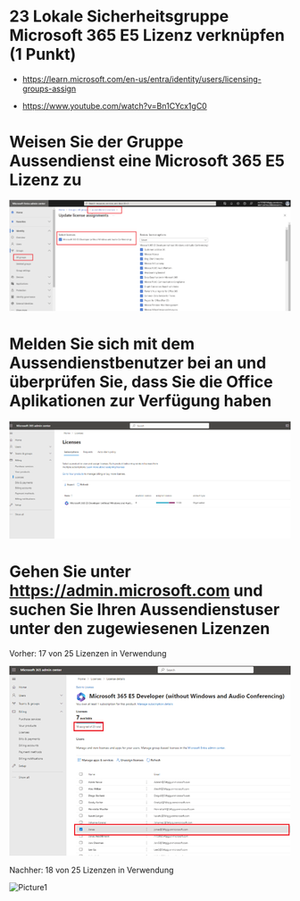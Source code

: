 # 23 Lokale Sicherheitsgruppe Microsoft 365 E5 Lizenz verknüpfen (1 Punkt)

- https://learn.microsoft.com/en-us/entra/identity/users/licensing-groups-assign

- https://www.youtube.com/watch?v=Bn1CYcx1gC0





# Weisen Sie der Gruppe Aussendienst eine Microsoft 365 E5 Lizenz zu 

![Picture01](/images/23-Picture1.png)

# Melden Sie sich mit dem Aussendienstbenutzer bei   an und überprüfen Sie, dass Sie die Office Aplikationen zur Verfügung haben

![Picture01](/images/23-Picture2.png)

# Gehen Sie unter https://admin.microsoft.com und suchen Sie Ihren Aussendienstuser unter den zugewiesenen Lizenzen

Vorher: 17 von 25 Lizenzen in Verwendung

![Picture01](/images/23-Picture3.png)

Nachher: 18 von 25 Lizenzen in Verwendung

![Picture1](/images/23-Picture4.png)
